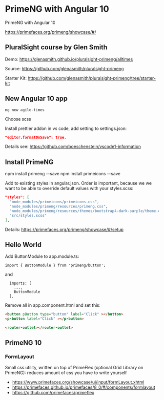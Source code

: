 # PrimeNG with Angular 10

PrimeNG with Angular 10

https://primefaces.org/primeng/showcase/#/

## PluralSight course by Glen Smith

Demo: https://glenasmith.github.io/pluralsight-primeng/alltimes

Source: https://github.com/glenasmith/pluralsight-primeng

Starter Kit: https://github.com/glenasmith/pluralsight-primeng/tree/starter-kit

## New Angular 10 app

`ng new agile-times`

Choose scss

Install prettier addon in vs code, add setting to settings.json:

```json
"editor.formatOnSave": true,
```

Details see: https://github.com/boeschenstein/vscode1-information

## Install PrimeNG

npm install primeng --save
npm install primeicons --save

Add to existing styles in angular.json. Order is important, because we we want to be able to override default values with your styles.scss:

```json
"styles": [
  "node_modules/primeicons/primeicons.css",
  "node_modules/primeng/resources/primeng.css",
  "node_modules/primeng/resources/themes/bootstrap4-dark-purple/theme.css",            <--- choose a theme from the showcase
  "src/styles.scss"
],
```

Details: https://primefaces.org/primeng/showcase/#/setup

## Hello World

Add ButtonModule to app.module.ts:

`import { ButtonModule } from 'primeng/button';`

and 

```
  imports: [
    ...,
    ButtonModule
  ],

```

Remove all in app.component.html and set this:

```html
<button pButton type="button" label="Click" ></button>
<p-button label="Click" ></p-button>

<router-outlet></router-outlet>
```

## PrimeNG 10

### FormLayout

Small css utility, written on top of PrimeFlex (optional Grid Library on PrimeNG): reduces amount of css you have to write yourself

- https://www.primefaces.org/showcase/ui/input/formLayout.xhtml
- https://primefaces.github.io/primefaces/8_0/#/components/formlayout
- https://github.com/primefaces/primeflex

